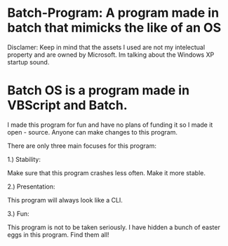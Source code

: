 # Batch-Program: A program made in batch that mimicks the like of an OS


Disclamer:
Keep in mind that the assets I used are not my intelectual property and are owned by Microsoft.
Im talking about the Windows XP startup sound.

# Batch OS is a program made in VBScript and Batch. 
I made this program for fun and have no plans of funding it so I made it open - source. 
Anyone can make changes to this program.

There are only three main focuses for this program:


1.) Stability:

Make sure that this program crashes less often. Make it more stable.

2.) Presentation:

This program will always look like a CLI. 

3.) Fun:

This program is not to be taken seriously. I have hidden a bunch of easter eggs in this program. Find them all!
